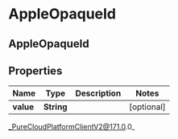 # AppleOpaqueId

## AppleOpaqueId

## Properties

|Name | Type | Description | Notes|
|------------ | ------------- | ------------- | -------------|
| **value** | **String** |  | [optional] |



_PureCloudPlatformClientV2@171.0.0_
